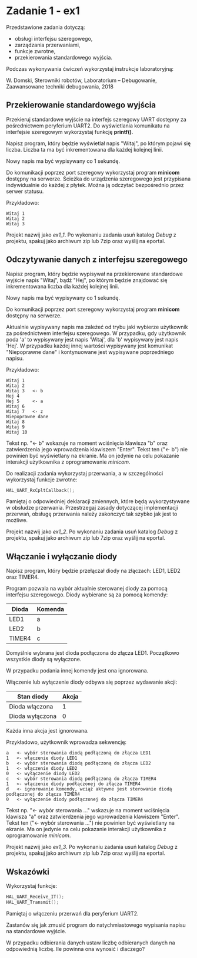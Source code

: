 # Zadanie 1 - ex1

Przedstawione zadania dotyczą:
- obsługi interfejsu szeregowego,
- zarządzania przerwaniami,
- funkcje zwrotne,
- przekierowania standardowego wyjścia.

Podczas wykonywania ćwiczeń wykorzystaj instrukcje laboratoryjną:

W. Domski, Sterowniki robotów, Laboratorium – Debugowanie, 
Zaawansowane techniki debugowania, 2018

## Przekierowanie standardowego wyjścia

Przekieruj standardowe wyjście na interfejs szeregowy 
UART dostępny za pośrednictwem peryferium UART2. 
Do wyświetlania komunikatu na interfejsie szeregowym 
wykorzystaj funkcję **printf()**.

Napisz program, który będzie wyświetlał napis 
"Witaj", po którym pojawi się liczba. Liczba 
ta ma być inkrementowana dla każdej kolejnej linii.

Nowy napis ma być wypisywany co 1 sekundę.

Do komunikacji poprzez port szeregowy wykorzystaj program 
**minicom** dostępny na serwerze. Ścieżka do urządzenia szeregowego 
jest przypisana indywidualnie do każdej z płytek. Można 
ją odczytać bezpośrednio przez serwer statusu.

Przykładowo:

```
Witaj 1
Witaj 2
Witaj 3
```

Projekt nazwij jako *ex1_1*.
Po wykonaniu zadania usuń katalog *Debug* z projektu, spakuj 
jako archiwum zip lub 7zip oraz wyślij na eportal.

## Odczytywanie danych z interfejsu szeregowego

Napisz program, który będzie wypisywał na przekierowane standardowe 
wyjście napis "Witaj", bądź "Hej", po którym 
będzie znajdować się inkrementowana liczba dla każdej kolejnej 
linii.

Nowy napis ma być wypisywany co 1 sekundę.

Do komunikacji poprzez port szeregowy wykorzystaj program 
**minicom** dostępny na serwerze.

Aktualnie wypisywany napis ma zależeć od trybu jaki wybierze 
użytkownik za pośrednictwem interfejsu szeregowego. 
W przypadku, gdy użytkownik poda 'a' to wypisywany jest 
napis 'Witaj', dla 'b' wypisywany jest napis 'Hej'. W przypadku 
każdej innej wartości wypisywany jest komunikat 
"Niepoprawne dane" i kontynuowane jest wypisywane poprzedniego 
napisu.

Przykładowo:

```
Witaj 1
Witaj 2
Witaj 3   <- b
Hej 4
Hej 5     <- a
Witaj 6
Witaj 7   <- z
Niepoprawne dane
Witaj 8   
Witaj 9
Witaj 10
```

Tekst np. "<- b" wskazuje na moment wciśnięcia klawisza "b" oraz 
zatwierdzenia jego wprowadzenia klawiszem "Enter". Tekst 
ten ("<- b") nie powinien być wyświetlany na ekranie. Ma on jedynie 
na celu pokazanie interakcji użytkownika z oprogramowanie *minicom*.

Do realizacji zadania wykorzystaj przerwania, a w szczególności 
wykorzystaj funkcje zwrotne:
```C
HAL_UART_RxCpltCallback();
```

Pamiętaj o odpowiedniej deklaracji zmiennych, które będą wykorzystywane 
w obsłudze przerwania. Przestrzegaj zasady dotyczącej implementacji 
przerwań, obsługę przerwania należy zakończyć tak szybko jak jest 
to możliwe.

Projekt nazwij jako *ex1_2*.
Po wykonaniu zadania usuń katalog *Debug* z projektu, spakuj 
jako archiwum zip lub 7zip oraz wyślij na eportal.

## Włączanie i wyłączanie diody

Napisz program, który będzie przełączał diody na złączach:
LED1, LED2 oraz TIMER4.

Program pozwala na wybór aktualnie sterowanej diody za pomocą 
interfejsu szeregowego. 
Diody wybierane są za pomocą komendy:

|Dioda|Komenda|
|-|-|
|LED1|a|
|LED2|b|
|TIMER4|c|

Domyślnie wybrana jest dioda podłączona do złącza LED1. 
Początkowo wszystkie diody są wyłączone.

W przypadku podania innej komendy jest ona ignorowana.

Włączenie lub wyłączenie diody odbywa się poprzez wydawanie akcji:

|Stan diody|Akcja|
|-|-|
|Dioda włączona|1|
|Dioda wyłączona|0|

Każda inna akcja jest ignorowana.

Przykładowo, użytkownik wprowadza sekwencję:

```
a   <- wybór sterowania diodą podłączoną do złącza LED1
1   <- włączenie diody LED1
b   <- wybór sterowania diodą podłączoną do złącza LED2
1   <- włączenie diody LED2
0   <- wyłączenie diody LED2
c   <- wybór sterowania diodą podłączoną do złącza TIMER4
1   <- włączenie diody podłączonej do złącza TIMER4
d   <- ignorowanie komendy, wciąż aktywne jest sterowanie diodą podłączonej do złącza TIMER4
0   <- wyłączenie diody podłączonej do złącza TIMER4
```

Tekst np. "<- wybór sterowania ..." wskazuje na moment wciśnięcia klawisza "a" oraz 
zatwierdzenia jego wprowadzenia klawiszem "Enter". Tekst 
ten ("<- wybór sterowania ...") nie powinien być wyświetlany na ekranie. Ma on jedynie 
na celu pokazanie interakcji użytkownika z oprogramowanie *minicom*.

Projekt nazwij jako *ex1_3*.
Po wykonaniu zadania usuń katalog *Debug* z projektu, spakuj 
jako archiwum zip lub 7zip oraz wyślij na eportal.

## Wskazówki

Wykorzystaj funkcje:
```C
HAL_UART_Receive_IT();
HAL_UART_Transmit();
```

Pamiętaj o włączeniu przerwań dla peryferium UART2.

Zastanów się jak zmusić program do natychmiastowego wypisania 
napisu na standardowe wyjście.

W przypadku odbierania danych ustaw liczbę odbieranych 
danych na odpowiednią liczbę. Ile powinna ona wynosić i dlaczego?

